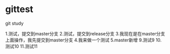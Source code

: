 # gittest
git study

1.测试，提交到master分支
2.测试，提交到release分支
3.我现在是在master分支上面操作，我先提交到master分支
4.我来做一个测试
5.master新增
9.测试9
10.测试10
11.测试11